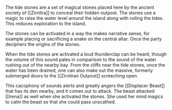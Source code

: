 The tide stones are a set of magical stones placed here by the ancient society of [[Zirnitra]] to conceal their hidden outpost. The stones use a magic to raise the water level around the island along with roiling the tides. This reduces exploration to the island.

The stones can be activated in a way the makes narrative sense, for example placing or sacrificing a snake on the central altar. Once the party deciphers the origins of the stones.

When the tide stones are activated a loud thunderclap can be heard, though the volume of this sound pales in comparison to the sound of the water rushing out of the nearby bay. From the cliffs near the tide stones, once the water has been drained, one can also make out the massive, formerly submerged doors to the [[Zirnitran Outpost]] screeching open.

This cacophony of sounds alerts and greatly angers the [[Displacer Beast]] that has its den nearby, and it comes out to attack. The beast attacked [[Irena]] as well when she activated the stones. She used her mind magics to calm the beast so that she could pass unscathed.